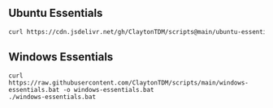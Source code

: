 ## Ubuntu Essentials
```sh
curl https://cdn.jsdelivr.net/gh/ClaytonTDM/scripts@main/ubuntu-essentials.sh | bash
```

## Windows Essentials
```
curl https://raw.githubusercontent.com/ClaytonTDM/scripts/main/windows-essentials.bat -o windows-essentials.bat
./windows-essentials.bat
```
